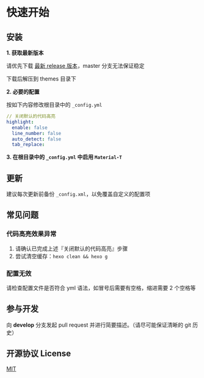 # 快速开始

## 安装

**1. 获取最新版本**

请优先下载 [最新 release 版本](https://github.com/0x2E/Material-T/releases)，master 分支无法保证稳定

下载后解压到 themes 目录下

**2. 必要的配置**

按如下内容修改根目录中的 `_config.yml` 

```yml
// 关闭默认的代码高亮
highlight:
  enable: false
  line_number: false
  auto_detect: false
  tab_replace:
```

**3. 在根目录中的 `_config.yml` 中启用 `Material-T`**

## 更新

建议每次更新前备份 `_config.xml`，以免覆盖自定义的配置项

## 常见问题

### 代码高亮效果异常

1. 请确认已完成上述『关闭默认的代码高亮』步骤
2. 尝试清空缓存：`hexo clean && hexo g`

### 配置无效

请检查配置文件是否符合 yml 语法，如冒号后需要有空格，缩进需要 2 个空格等

## 参与开发

向 **develop** 分支发起 pull request 并进行简要描述。（请尽可能保证清晰的 git 历史）

## 开源协议 License

[MIT](https://github.com/0x2E/Material-T/blob/master/LICENSE)